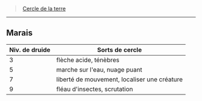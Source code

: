 ﻿---
!GenericItem
Name: Marais
Id: druid_earth_hd.md#marais
ParentLink: druid_earth_hd.md#cercle-de-la-terre
ParentName: Cercle de la terre
NameLevel: 2
Attributes: {}
AttributesDictionary: >+
  {}

---
> [Cercle de la terre](hd_druid_earth.md)

---

## Marais

|Niv. de druide|Sorts de cercle|
|---|---|
|3|flèche acide, ténèbres|
|5|marche sur l'eau, nuage puant|
|7|liberté de mouvement, localiser une créature|
|9|fléau d'insectes, scrutation|


